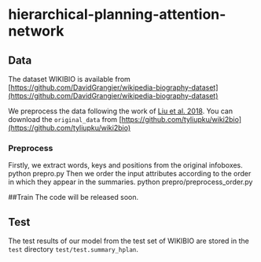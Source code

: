 # hierarchical-planning-attention-network
  
## Data
The dataset WIKIBIO is available from [https://github.com/DavidGrangier/wikipedia-biography-dataset](https://github.com/DavidGrangier/wikipedia-biography-dataset)  
  
We preprocess the data following the work of [Liu et al. 2018](https://tyliupku.github.io/papers/aaai2018_liu.pdf). You can download the `original_data` from [https://github.com/tyliupku/wiki2bio](https://github.com/tyliupku/wiki2bio)

### Preprocess
Firstly, we extract words, keys and positions from the original infoboxes.
	python prepro.py
Then we order the input attributes according to the order in which they appear in the summaries.
	python prepro/preprocess_order.py


##Train
The code will be released soon.  

## Test
The test results of our model from the test set of WIKIBIO are stored in the `test` directory `test/test.summary_hplan`.

